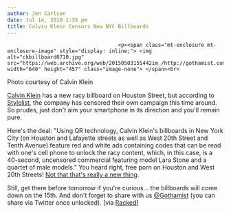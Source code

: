 ```yaml
---
author: Jen Carlson
date: Jul 14, 2010 1:35 pm
title: Calvin Klein Censors New NYC Billboards
---
```


	
										<p><span class="mt-enclosure mt-enclosure-image" style="display: inline;"> <img alt="ckbillboard0710.jpg" src="https://web.archive.org/web/20150503155442im_/http://gothamist.com/attachments/arts_jen/ckbillboard0710.jpg" width="640" height="457" class="image-none"> </span><br>
<span class="photo_caption">Photo courtesy of Calvin Klein</span></p>

<p><a href="https://web.archive.org/web/20150503155442/http://gothamist.com/tags/calvinklein">Calvin Klein</a> has a new racy billboard on Houston Street, but according to <a href="https://web.archive.org/web/20150503155442/http://www.stylelist.com/2010/07/13/calvin-klein-digital-billboard-qr/">Stylelist</a>, the company has censored their own campaign this time around. So prudes, just don&apos;t aim your smartphone in its direction and you&apos;ll remain pure. </p>

<p>Here&apos;s the deal: &quot;Using QR technology, Calvin Klein&apos;s billboards in New York City (on Houston and Lafayette streets as well as West 20th Street and Tenth Avenue) feature red and white ads containing codes that can be read with one&apos;s cell phone to unlock the racy content, which, in this case, is a 40-second, uncensored commercial featuring model Lara Stone and a quartet of male models.&quot; You heard right, free porn on Houston and West 20th Streets! <a href="https://web.archive.org/web/20150503155442/http://gothamist.com/2009/06/24/calvin_klein_billboard.php">Not that that&apos;s really a new thing</a>. </p>

<p>Still, get there before tomorrow if you&apos;re curious... the billboards will come down on the 15th. And don&apos;t forget to share with us <a href="https://web.archive.org/web/20150503155442/http://twitter.com/gothamist">@Gothamist</a> (you can share via Twitter once unlocked). [via <a href="https://web.archive.org/web/20150503155442/http://ny.racked.com/archives/2010/07/14/youll_need_a_smartphone_to_be_shocked_by_calvin_kleins_latest_ad.php">Racked</a>]</p>					
										
									
				